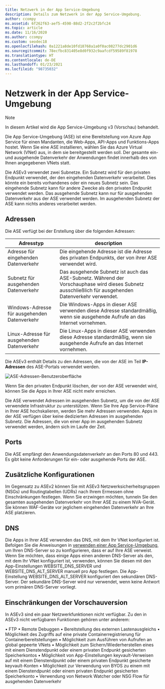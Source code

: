 ```yaml
---
title: Netzwerk in der App Service-Umgebung
description: Details zum Netzwerk in der App Service-Umgebung.
author: ccompy
ms.assetid: 6f262f63-aef5-4598-88d2-2f2c2f2bfc24
ms.topic: article
ms.date: 11/16/2020
ms.author: ccompy
ms.custom: seodec18
ms.openlocfilehash: 0a1221a8de10fd18768a1a0f0ac08277dc2901d6
ms.sourcegitcommit: 78ecfbc831405e8d0f932c9aafcdf59589f81978
ms.translationtype: HT
ms.contentlocale: de-DE
ms.lasthandoff: 01/23/2021
ms.locfileid: "98735032"
---
```

# <a name="app-service-environment-networking"></a>Netzwerk in der App Service-Umgebung

> [!NOTE]
> In diesem Artikel wird die App Service-Umgebung v3 (Vorschau) behandelt.
> 

Die App Service-Umgebung (ASE) ist eine Bereitstellung von Azure App Service für einen Mandanten, die Web-Apps, API-Apps und Funktions-Apps hostet. Wenn Sie eine ASE installieren, wählen Sie das Azure Virtual Network (VNet) aus, in dem sie bereitgestellt werden soll. Der gesamte ein- und ausgehende Datenverkehr der Anwendungen findet innerhalb des von Ihnen angegebenen VNets statt.  

Die ASEv3 verwendet zwei Subnetze.  Ein Subnetz wird für den privaten Endpunkt verwendet, der den eingehenden Datenverkehr verarbeitet. Dies könnte ein bereits vorhandenes oder ein neues Subnetz sein.  Das eingehende Subnetz kann für andere Zwecke als den privaten Endpunkt verwendet werden. Das ausgehende Subnetz kann nur für ausgehenden Datenverkehr aus der ASE verwendet werden. Im ausgehenden Subnetz der ASE kann nichts anderes verarbeitet werden.

## <a name="addresses"></a>Adressen 
Die ASE verfügt bei der Erstellung über die folgenden Adressen:

| Adresstyp | description |
|--------------|-------------|
| Adresse für eingehenden Datenverkehr | Die eingehende Adresse ist die Adresse des privaten Endpunkts, der von ihrer ASE verwendet wird. |
| Subnetz für ausgehenden Datenverkehr | Das ausgehende Subnetz ist auch das ASE-Subnetz. Während der Vorschauphase wird dieses Subnetz ausschließlich für ausgehenden Datenverkehr verwendet. |
| Windows-Adresse für ausgehenden Datenverkehr | Die Windows-Apps in dieser ASE verwenden diese Adresse standardmäßig, wenn sie ausgehende Aufrufe an das Internet vornehmen. |
| Linux-Adresse für ausgehenden Datenverkehr | Die Linux-Apps in dieser ASE verwenden diese Adresse standardmäßig, wenn sie ausgehende Aufrufe an das Internet vornehmen. |

Die ASEv3 enthält Details zu den Adressen, die von der ASE im Teil **IP-Adressen** des ASE-Portals verwendet werden.

![ASE-Adressen-Benutzeroberfläche](./media/networking/networking-ip-addresses.png)

Wenn Sie den privaten Endpunkt löschen, der von der ASE verwendet wird, können Sie die Apps in Ihrer ASE nicht mehr erreichen.  

Die ASE verwendet Adressen im ausgehenden Subnetz, um die von der ASE verwendete Infrastruktur zu unterstützen. Wenn Sie Ihre App Service-Pläne in Ihrer ASE hochskalieren, werden Sie mehr Adressen verwenden. Apps in der ASE verfügen über keine dedizierten Adressen im ausgehenden Subnetz. Die Adressen, die von einer App im ausgehenden Subnetz verwendet werden, ändern sich im Laufe der Zeit.

## <a name="ports"></a>Ports

Die ASE empfängt den Anwendungsdatenverkehr an den Ports 80 und 443.  Es gibt keine Anforderungen für ein- oder ausgehende Ports der ASE. 

## <a name="extra-configurations"></a>Zusätzliche Konfigurationen

Im Gegensatz zu ASEv2 können Sie mit ASEv3 Netzwerksicherheitsgruppen (NSGs) und Routingtabellen (UDRs) nach Ihrem Ermessen ohne Einschränkungen festlegen. Wenn Sie erzwingen möchten, tunneln Sie den gesamten ausgehenden Datenverkehr von Ihrer ASE zu einem NVA-Gerät. Sie können WAF-Geräte vor jeglichem eingehenden Datenverkehr an Ihre ASE platzieren. 

## <a name="dns"></a>DNS

Die Apps in Ihrer ASE verwenden das DNS, mit dem Ihr VNet konfiguriert ist. Befolgen Sie die Anweisungen in [verwenden einer App Service-Umgebung](./using.md#dns-configuration), um Ihren DNS-Server so zu konfigurieren, dass er auf Ihre ASE verweist. Wenn Sie möchten, dass einige Apps einen anderen DNS-Server als den, mit dem Ihr VNet konfiguriert ist, verwenden, können Sie diesen mit den App-Einstellungen WEBSITE_DNS_SERVER und WEBSITE_DNS_ALT_SERVER manuell pro App festlegen. Die App-Einstellung WEBSITE_DNS_ALT_SERVER konfiguriert den sekundären DNS-Server. Der sekundäre DNS-Server wird nur verwendet, wenn keine Antwort vom primären DNS-Server vorliegt. 

## <a name="preview-limitation"></a>Einschränkungen der Vorschauversion

In ASEv3 sind ein paar Netzwerkfunktionen nicht verfügbar.  Zu den in ASEv3 nicht verfügbaren Funktionen gehören unter anderem:

• FTP • Remote Debuggen • Bereitstellung des externen Lastenausgleichs • Möglichkeit des Zugriffs auf eine private Containerregistrierung für Containerbereitstellungen • Möglichkeit zum Ausführen von Aufrufen an global gepeerte VNets • Möglichkeit zum Sichern/Wiederherstellen eines mit einem Dienstendpunkt oder einem privaten Endpunkt gesicherten Speicherkontos • Möglichkeit von App-Einstellungen keyvault-Verweisen auf mit einem Dienstendpunkt oder einem privaten Endpunkt gesicherte keyvault-Konten • Möglichkeit zur Verwendung von BYOS zu einem mit einem Dienstendpunkt oder einem privaten Endpunkt gesicherten Speicherkonto • Verwendung von Network Watcher oder NSG Flow für ausgehenden Datenverkehr
    
    